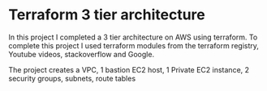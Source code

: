 # Terraform 3 tier architecture

In this project I completed a 3 tier architecture on AWS using terraform. To complete this project I used terraform modules from the terraform registry, Youtube videos, stackoverflow and Google.

The project creates a VPC, 1 bastion EC2 host, 1 Private EC2 instance, 2 security groups, subnets, route tables
